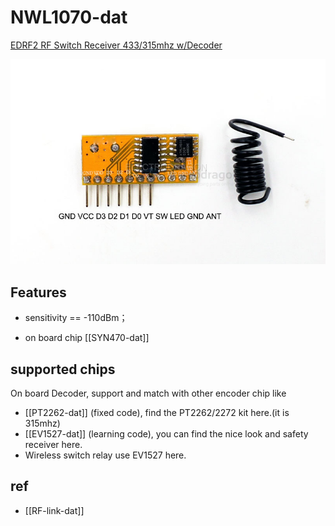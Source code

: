 
# NWL1070-dat


[EDRF2 RF Switch Receiver 433/315mhz w/Decoder](https://www.electrodragon.com/product/rf-switch-receiver-433315mhz-wdecoder/)


![](2025-06-25-15-06-03.png)

## Features 

- sensitivity == -110dBm； 

- on board chip [[SYN470-dat]]

## supported chips 

On board Decoder, support and match with other encoder chip like

- [[PT2262-dat]] (fixed code), find the PT2262/2272 kit here.(it is 315mhz)
- [[EV1527-dat]] (learning code), you can find the nice look and safety receiver here.
- Wireless switch relay use EV1527 here.




## ref 

- [[RF-link-dat]]
